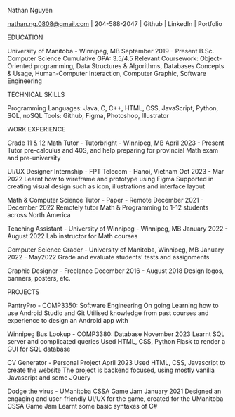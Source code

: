 Nathan Nguyen

nathan.ng.0808@gmail.com | 204-588-2047 | Github | LinkedIn | Portfolio

EDUCATION
 
University of Manitoba - Winnipeg, MB	September 2019 - Present
B.Sc. Computer Science
Cumulative GPA: 3.5/4.5
Relevant Coursework: Object-Oriented programming, Data Structures & Algorithms, Databases Concepts & Usage, Human-Computer Interaction, Computer Graphic, Software Engineering

TECHNICAL SKILLS

Programming Languages: Java, C, C++, HTML, CSS, JavaScript, Python, SQL, noSQL
Tools: Github, Figma, Photoshop, Illustrator

WORK EXPERIENCE

Grade 11 & 12 Math Tutor - Tutorbright - Winnipeg, MB	April 2023 - Present
Tutor pre-calculus and 40S, and help preparing for provincial Math exam and pre-university

UI/UX Designer Internship - FPT Telecom - Hanoi, Vietnam	Oct 2023 - Mar 2022
Learnt how to wireframe and prototype using Figma
Supported in creating visual design such as icon, illustrations and interface layout

Math & Computer Science Tutor - Paper - Remote	December 2021 - December 2022
Remotely tutor Math & Programming to 1-12 students across North America

Teaching Assistant - University of Winnipeg - Winnipeg, MB	January 2022 - August 2022
Lab instructor for Math courses

Computer Science Grader - University of Manitoba, Winnipeg, MB	January 2022 - May2022
Grade and evaluate students’ tests and assignments

Graphic Designer - Freelance	December 2016 - August 2018
Design logos, banners, posters, etc.

PROJECTS

PantryPro - COMP3350: Software Engineering	On going
Learning how to use Android Studio and Git
Utilised knowledge from past courses and experience to design an Android app with 

Winnipeg Bus Lookup - COMP3380: Database	November 2023
Learnt SQL server and complicated queries
Used HTML, CSS, Python Flask to render a GUI for SQL database

CV Generator - Personal Project	April 2023
Used HTML, CSS, Javascript to create the website
The project is backend focused, using mostly vanilla Javascript and some JQuery

Dodge the virus - UManitoba CSSA Game Jam	January 2021
Designed an engaging and user-friendly UI/UX for the game, created for the UManitoba CSSA Game Jam
Learnt some basic syntaxes of C#
